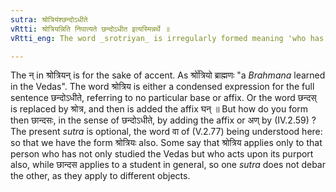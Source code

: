 ```yaml
---
sutra: श्रोत्रियंश्छन्दोऽधीते
vRtti: श्रोत्रियन्निति निपात्यते छन्दोऽधीत इत्यस्मिन्नर्थे ॥
vRtti_eng: The word _srotriyan_ is irregularly formed meaning 'who has studied the _Chhandas_'.

---
```

The न् in श्रोत्रियन् is for the sake of accent. As श्रो꣡त्रियो ब्राह्मणः "a _Brahmana_ learned in the Vedas". The word श्रोत्रिय is either a condensed expression for the full sentence छन्दोऽधीते, referring to no particular base or affix. Or the word छन्दस् is replaced by श्रोत्र, and then is added the affix घन् ॥ But how do you form then छान्दसः, in the sense of छन्दोऽधीते, by adding the affix or अण् by (IV.2.59) ? The present _sutra_ is optional, the word वा of (V.2.77) being understood here: so that we have the form श्रोत्रियः also. Some say that श्रोत्रिय applies only to that person who has not only studied the Vedas but who acts upon its purport also, while छान्दस applies to a student in general, so one _sutra_ does not debar the other, as they apply to different objects.